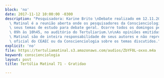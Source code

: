 ```yaml
---
block: 'no'
date: 2017-11-12 10:00:00 -0300
description: "Pesquisadora: Karine Brito \nDebate realizado em 12.11.2017\n\nTertúlia\
  \ Matinal é a reunião aberta onde os pesquisadores da Conscienciologia apresentam\
  \ seus temas de estudo para debate geral. Ocorre todos os domingos pela manhã, das\
  \ 09h às 10h45, no auditório do Tertuliarium.\n\nAs opiniões emitidas na Tertúlia\
  \ Matinal são de inteira responsabilidade de seus autores e não representam a posição\
  \ oficial do CEAEC ou da Conscienciologia sobre os temas discutidos."
explicit: 'no'
file: https://tertuliamatinal.s3.amazonaws.com/audios/ZbYF0L-oxxo.m4a
keyword: conscienciologia
layout: post
title: Tertúlia Matinal 71 - Gratidao

---
```

